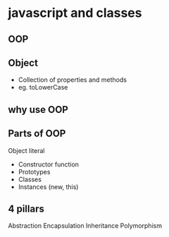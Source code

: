# javascript and classes

## OOP

## Object
- Collection of properties and methods
- eg. toLowerCase

## why use OOP

## Parts of OOP
Object literal

- Constructor function
- Prototypes
- Classes
- Instances (new, this)

## 4 pillars
Abstraction
Encapsulation
Inheritance
Polymorphism